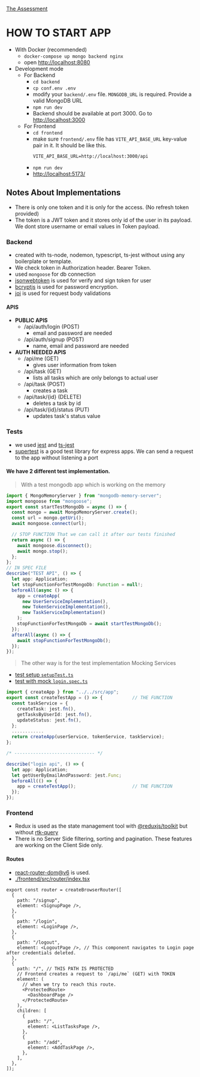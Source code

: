 [The Assessment](./Assessment.md)

# HOW TO START APP
- With Docker (recommended)
  - `docker-compose up mongo backend nginx`
  - open [http://localhost:8080](http://localhost:8080)
- Development mode
  - For Backend
    - `cd backend`
    - `cp conf.env .env`
    - modify your `backend/.env` file. `MONGODB_URL` is required. Provide a valid MongoDB URL
    - `npm run dev`
    - Backend should be available at port 3000. Go to [http://localhost:3000](http://localhost:3000)
  - For Frontend
    - `cd frontend`
    - make sure `frontend/.env` file has `VITE_API_BASE_URL` key-value pair in it. It should be like this.
      ```
      VITE_API_BASE_URL=http://localhost:3000/api
      ```
    - `npm run dev`
    - [http://localhost:5173/](http://localhost:5173/)


## Notes About Implementations

- There is only one token and it is only for the access. (No refresh token provided)
- The token is a JWT token and it stores only id of the user in its payload. We dont store username or email values in Token payload.

### Backend

- created with ts-node, nodemon, typescript, ts-jest without using any boilerplate or template.
- We check token in Authorization header. Bearer Token.
- used `mongoose` for db connection
- [jsonwebtoken](https://www.npmjs.com/package/jsonwebtoken) is used for verify and sign token for user
- [bcryptjs](https://www.npmjs.com/package/bcryptjs) is used for password encryption.
- [joi](https://www.npmjs.com/package/joi) is used for request body validations

#### APIS

- **PUBLIC APIS**
  - /api/auth/login (POST)
    - email and password are needed
  - /api/auth/signup (POST)
    - name, email and password are needed
- **AUTH NEEDED APIS**
  - /api/me (GET)
    - gives user information from token
  - /api/task (GET)
    - lists all tasks which are only belongs to actual user
  - /api/task (POST)
    - creates a task
  - /api/task/{id} (DELETE)
    - deletes a task by id
  - /api/task/{id}/status (PUT)
    - updates task's status value

### Tests

- we used [jest](https://www.npmjs.com/package/jest) and [ts-jest](https://www.npmjs.com/package/ts-jest)
- [supertest](https://www.npmjs.com/package/supertest) is a good test library for express apps. We can send a request to the app without listening a port

#### We have 2 different test implementation.

>With a test mongodb app which is working on the memory

```ts
import { MongoMemoryServer } from "mongodb-memory-server";
import mongoose from "mongoose";
export const startTestMongoDb = async () => {
  const mongo = await MongoMemoryServer.create();
  const url = mongo.getUri();
  await mongoose.connect(url);

  // STOP FUNCTION That we can call it after our tests finished
  return async () => {
    await mongoose.disconnect();
    await mongo.stop();
  };
};
// IN SPEC FILE
describe("TEST API", () => {
  let app: Application;
  let stopFunctionForTestMongoDb: Function = null!;
  beforeAll(async () => {
    app = createApp(
      new UserServiceImplementation(),
      new TokenServiceImplementation(),
      new TaskServiceImplementation()
    );
    stopFunctionForTestMongoDb = await startTestMongoDb();
  });
  afterAll(async () => {
    await stopFunctionForTestMongoDb();
  });
});
```

> The other way is for the test implementation Mocking Services

- [test setup `setupTest.ts`](backend\tests\with-mock\setupTest.ts)
- [test with mock `login.spec.ts`](backend\tests\with-mock\login.spec.ts)

```ts
import { createApp } from "../../src/app";
export const createTestApp = () => {           // THE FUNCTION
  const taskService = {
    createTask: jest.fn(),
    getTasksByUserId: jest.fn(),
    updateStatus: jest.fn(),
  };
  ............
  return createApp(userService, tokenService, taskService);
};

/* ------------------------------ */

describe("login api", () => {
  let app: Application;
  let getUserByEmailAndPassword: jest.Func;
  beforeAll(() => {
    app = createTestApp();                     // THE FUNCTION
  });
});
```

### Frontend

- Redux is used as the state management tool with [@reduxjs/toolkit](https://redux-toolkit.js.org/) but without [rtk-query](https://redux-toolkit.js.org/rtk-query/overview)
- There is no Server Side filtering, sorting and pagination. These features are working on the Client Side only.

#### Routes

- [react-router-dom@v6](https://reactrouter.com) is used.
- [./frontend/src/router/index.tsx](./frontend/src/router/index.tsx)

```tsx
export const router = createBrowserRouter([
  {
    path: "/signup",
    element: <SignupPage />,
  },
  {
    path: "/login",
    element: <LoginPage />,
  },
  {
    path: "/logout",
    element: <LogoutPage />, // This component navigates to Login page after credentials deleted.
  },
  {
    path: "/", // THIS PATH IS PROTECTED
    // Frontend creates a request to `/api/me` (GET) with TOKEN
    element: (
      // when we try to reach this route.
      <ProtectedRoute>
        <DashboardPage />
      </ProtectedRoute>
    ),
    children: [
      {
        path: "/",
        element: <ListTasksPage />,
      },
      {
        path: "/add",
        element: <AddTaskPage />,
      },
    ],
  },
]);
```
